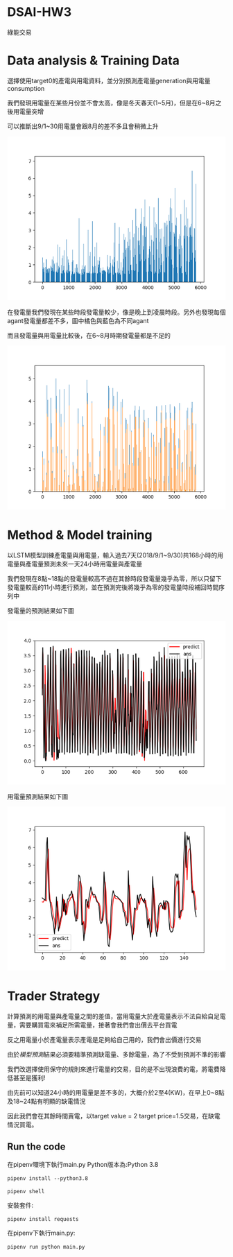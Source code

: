 # DSAI-HW3
綠能交易

# Data analysis & Training Data
選擇使用target0的產電與用電資料，並分別預測產電量generation與用電量consumption

我們發現用電量在某些月份並不會太高，像是冬天春天(1~5月)，但是在6~8月之後用電量突增

可以推斷出9/1~30用電量會跟8月的差不多且會稍微上升

![4line](https://github.com/linzh0205/DSAI-HW3/blob/main/fig/fig_out0.png)

在發電量我們發現在某些時段發電量較少，像是晚上到凌晨時段。另外也發現每個agant發電量都差不多，圖中橘色與藍色為不同agant

而且發電量與用電量比較後，在6~8月時期發電量都是不足的

![4line](https://github.com/linzh0205/DSAI-HW3/blob/main/fig/fig1.png)


# Method & Model training
以LSTM模型訓練產電量與用電量，輸入過去7天(2018/9/1~9/30)共168小時的用電量與產電量預測未來一天24小時用電量與產電量

我們發現在8點~18點的發電量較高不過在其餘時段發電量幾乎為零，所以只留下發電量較高的11小時進行預測，並在預測完後將幾乎為零的發電量時段補回時間序列中

發電量的預測結果如下圖

![4line](https://github.com/linzh0205/DSAI-HW3/blob/main/fig/Figure_1.png)

用電量預測結果如下圖

![4line](https://github.com/linzh0205/DSAI-HW3/blob/main/fig/consumption_result_2.png)

# Trader Strategy
計算預測的用電量與產電量之間的差值，當用電量大於產電量表示不法自給自足電量，需要購買電來補足所需電量，接著會我們會出價去平台買電

反之用電量小於產電量表示產電是足夠給自己用的，我們會出價進行交易

由於*模型預測*結果必須要精準預測缺電量、多餘電量，為了不受到預測不準的影響

我們改選擇使用保守的規則來進行電量的交易，目的是不出現浪費的電，將電費降低甚至是獲利!

由先前可以知道24小時的用電量是差不多的，大概介於2至4(KW)，在早上0~8點及18~24點有明顯的缺電情況

因此我們會在其餘時間賣電，以target value = 2 target price=1.5交易，在缺電情況買電。


## Run the code
在pipenv環境下執行main.py
Python版本為:Python 3.8
```
pipenv install --python3.8
```
```
pipenv shell
```
安裝套件:
```
pipenv install requests
```

在pipenv下執行main.py:
```
pipenv run python main.py
```
